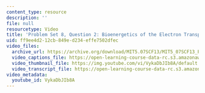 ```yaml
---
content_type: resource
description: ''
file: null
resourcetype: Video
title: 'Problem Set 8, Question 2: Bioenergetics of the Electron Transport Chain'
uid: ff9ee4d2-12cb-849e-d234-effe7502dfec
video_files:
  archive_url: https://archive.org/download/MIT5.07SCF13/MIT5_07SCF13_Pset8_Q2_300k.mp4
  video_captions_file: https://open-learning-course-data-rc.s3.amazonaws.com/5-07sc-biological-chemistry-i-fall-2013/62e0644eaf7f5229b64299edf03193bc_VykaDbJIb8A.vtt
  video_thumbnail_file: https://img.youtube.com/vi/VykaDbJIb8A/default.jpg
  video_transcript_file: https://open-learning-course-data-rc.s3.amazonaws.com/5-07sc-biological-chemistry-i-fall-2013/35bce68b89aec7b2a5a5bf82e2e93c1e_VykaDbJIb8A.pdf
video_metadata:
  youtube_id: VykaDbJIb8A
---
```

